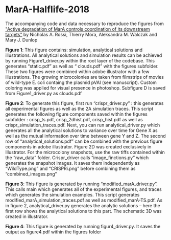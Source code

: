 # MarA-Halflife-2018
The accompanying code and data necessary to reproduce the figures from ["Active degradation of MarA controls coordination of its downstream targets"](https://journals.plos.org/ploscompbiol/article?id=10.1371/journal.pcbi.1006634) by Nicholas A. Rossi, Thierry Mora, Aleksandra M. Walczak and Mary J. Dunlop



**Figure 1**: This figure contains: simulation, analytical solutions and illustrations. All analytical solutions and simulation results can be achieved by running Figure1_driver.py within the root layer of the codebase. This generates “static.pdf” as well as “ clouds.pdf” with the figures subfolder. These two figures were combined within adobe illustrator with a few illustrations. The growing microcolonies are taken from filmstrips of movies of wild-type E. coli containg the plasmid pVAI (see manuscript). Custom coloring was applied for visual presence in photoshop. Subfigure D is saved from Figure1_driver.py as clouds.pdf 

**Figure 2**: To generate this figure, first run “crispr_driver.py” : this generates all experimental figures as well as the 2A  simulation traces. This script generates the following figure components saved within the figures subfolder : crisp_ts.pdf, crisp_2dhist.pdf, crisp_hist.pdf as well as crispr_simulation_traces.pdf. Next, you can run analytical_driver.py which generates all the analytical solutions to variance over time for Gene X as well as the mutual information over time between gene Y and Z.  The second row of “analytical_solutions.pdf” can be combined with the previous figure components in adobe illustrator. Figure 2D was created exclusively in Illustrator. For the microcolony snapshots, use the raw tiffs contained within the “raw_data” folder. Crispr_driver calls “image_finctions.py” which generates the snapshot images. It saves them independently as “WildType.png” and “CRISPRi.png” before combining them as “combined_images.png”

**Figure 3**: This figure is generated by running “modified_marA_driver.py”.  This calls main which generates all of the experimental figures, and traces which generates the simulation examples. This script generates modified_marA_simulation_traces.pdf as well as modified_marA-TS.pdf. As in figure 2, analytical_driver.py generates the analytic solutions – here the first row shows the analytical solutions to this part. The schematic 3D was created in illustrator. 

**Figure 4**: This figure is generated by running figur4_driver.py. It saves the output as figure4.pdf within the figures folder


